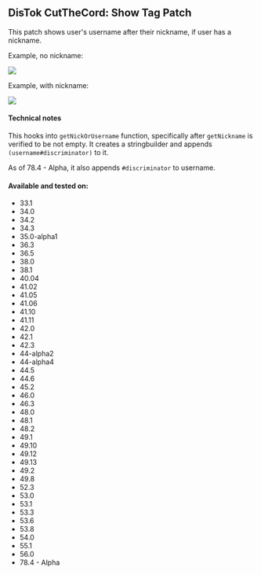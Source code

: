 ## DisTok CutTheCord: Show Tag Patch

This patch shows user's username after their nickname, if user has a nickname.

Example, no nickname:

![](https://lasagna.cat/i/c28755s6.png)

Example, with nickname:

![](https://lasagna.cat/i/uy68njkr.png)


#### Technical notes

This hooks into `getNickOrUsername` function, specifically after `getNickname` is verified to be not empty. It creates a stringbuilder and appends ` (username#discriminator)` to it.

As of 78.4 - Alpha, it also appends `#discriminator` to username.

#### Available and tested on:
- 33.1
- 34.0
- 34.2
- 34.3
- 35.0-alpha1
- 36.3
- 36.5
- 38.0
- 38.1
- 40.04
- 41.02
- 41.05
- 41.06
- 41.10
- 41.11
- 42.0
- 42.1
- 42.3
- 44-alpha2
- 44-alpha4
- 44.5
- 44.6
- 45.2
- 46.0
- 46.3
- 48.0
- 48.1
- 48.2
- 49.1
- 49.10
- 49.12
- 49.13
- 49.2
- 49.8
- 52.3
- 53.0
- 53.1
- 53.3
- 53.6
- 53.8
- 54.0
- 55.1
- 56.0
- 78.4 - Alpha

